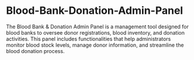 # Blood-Bank-Donation-Admin-Panel
The Blood Bank &amp; Donation Admin Panel is a management tool designed for blood banks to oversee donor registrations, blood inventory, and donation activities. This panel includes functionalities that help administrators monitor blood stock levels, manage donor information, and streamline the blood donation process.
